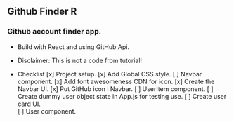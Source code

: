 ## Github Finder R
### Github account finder app.
* Build with React and using GitHub Api.
* Disclaimer: This is not a code from tutorial!

* Checklist
[x] Project setup.
[x] Add Global CSS style.
[ ] Navbar component.
    [x] Add font awesomeness CDN for icon.
    [x] Create the Navbar UI.
    [x] Put GitHub icon i Navbar.
[ ] UserItem component.
    [ ] Create dummy user object state in App.js for testing use.
    [ ] Create user card UI.   
[ ] User component.  